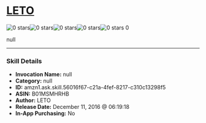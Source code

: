 # [LETO](http://alexa.amazon.com/#skills/amzn1.ask.skill.56016f67-c21a-4fef-8217-c310c13298f5)
![0 stars](../../images/ic_star_border_black_18dp_1x.png)![0 stars](../../images/ic_star_border_black_18dp_1x.png)![0 stars](../../images/ic_star_border_black_18dp_1x.png)![0 stars](../../images/ic_star_border_black_18dp_1x.png)![0 stars](../../images/ic_star_border_black_18dp_1x.png) 0

null

***

### Skill Details

* **Invocation Name:** null
* **Category:** null
* **ID:** amzn1.ask.skill.56016f67-c21a-4fef-8217-c310c13298f5
* **ASIN:** B01MSMHRHB
* **Author:** LETO
* **Release Date:** December 11, 2016 @ 06:19:18
* **In-App Purchasing:** No
